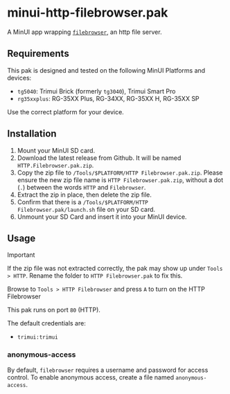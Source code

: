 # minui-http-filebrowser.pak

A MinUI app wrapping [`filebrowser`](https://github.com/filebrowser/filebrowser/), an http file server.

## Requirements

This pak is designed and tested on the following MinUI Platforms and devices:

- `tg5040`: Trimui Brick (formerly `tg3040`), Trimui Smart Pro
- `rg35xxplus`: RG-35XX Plus, RG-34XX, RG-35XX H, RG-35XX SP

Use the correct platform for your device.

## Installation

1. Mount your MinUI SD card.
2. Download the latest release from Github. It will be named `HTTP.Filebrowser.pak.zip`.
3. Copy the zip file to `/Tools/$PLATFORM/HTTP Filebrowser.pak.zip`. Please ensure the new zip file name is `HTTP Filebrowser.pak.zip`, without a dot (`.`) between the words `HTTP` and `Filebrowser`.
4. Extract the zip in place, then delete the zip file.
5. Confirm that there is a `/Tools/$PLATFORM/HTTP Filebrowser.pak/launch.sh` file on your SD card.
6. Unmount your SD Card and insert it into your MinUI device.

## Usage

> [!IMPORTANT]
> If the zip file was not extracted correctly, the pak may show up under `Tools > HTTP`. Rename the folder to `HTTP Filebrowser.pak` to fix this.

Browse to `Tools > HTTP Filebrowser` and press `A` to turn on the HTTP Filebrowser

This pak runs on port `80` (HTTP).

The default credentials are:

- `trimui:trimui`

### anonymous-access

By default, `filebrowser` requires a username and password for access control. To enable anonymous access, create a file named `anonymous-access`.
